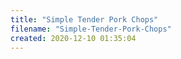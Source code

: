 ```yaml
---
title: "Simple Tender Pork Chops"
filename: "Simple-Tender-Pork-Chops"
created: 2020-12-10 01:35:04
---
```

